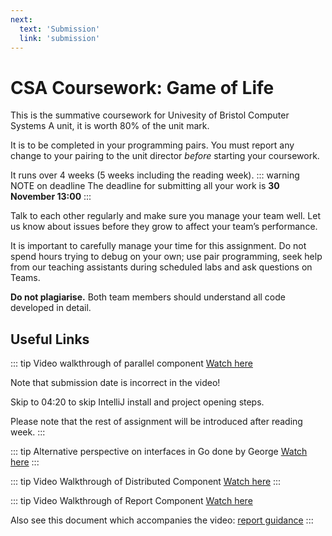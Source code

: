 ```yaml
---
next:
  text: 'Submission'
  link: 'submission'
---
```


# CSA Coursework: Game of Life

This is the summative coursework for Univesity of Bristol Computer Systems A unit,
it is worth 80% of the unit mark.

It is to be completed in your programming pairs.
You must report any change to your pairing to the unit director *before* starting your coursework.

It runs over 4 weeks (5 weeks including the reading week).
::: warning NOTE on deadline
The deadline for submitting all your work is **30 November 13:00**
:::

Talk to each other regularly and make sure you manage your team well.
Let us know about issues before they grow to affect your team’s performance.

It is important to carefully manage your time for this assignment.
Do not spend hours trying to debug on your own; use pair programming, seek help from our teaching assistants during scheduled labs and ask questions on Teams.

**Do not plagiarise.** Both team members should understand all code developed in detail. 

## Useful Links


::: tip Video walkthrough of parallel component
[Watch here](https://web.microsoftstream.com/video/990e039f-4bc1-4b22-b0b1-ae895ee07163)

Note that submission date is incorrect in the video!

Skip to 04:20 to skip IntelliJ install and project opening steps.

Please note that the rest of assignment will be introduced after reading week.
:::

::: tip Alternative perspective on interfaces in Go done by George
[Watch here](https://web.microsoftstream.com/video/30a6b464-aa7a-4e56-abf8-3534275440e3)
:::

::: tip Video Walkthrough of Distributed Component
[Watch here](https://web.microsoftstream.com/video/b4f92750-6f76-4f51-8d37-93413c3cb088)
:::

::: tip Video Walkthrough of Report Component
[Watch here](https://web.microsoftstream.com/video/b5e8cf95-981c-4c26-8522-cc0210293d51)

Also see this document which accompanies the video:
[report guidance](https://github.com/UoB-CSA/gol-skeleton/blob/master/content/ReporGuidanceCollated.md)
:::
